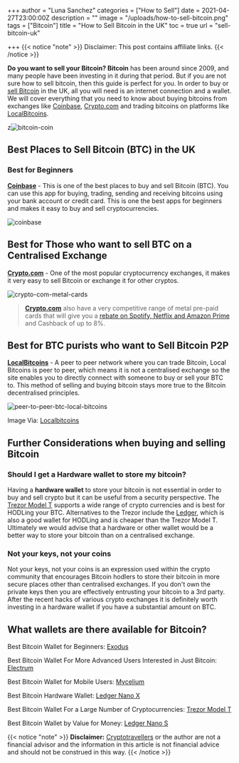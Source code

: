 +++
author = "Luna Sanchez"
categories = ["How to Sell"]
date = 2021-04-27T23:00:00Z
description = ""
image = "/uploads/how-to-sell-bitcoin.png"
tags = ["Bitcoin"]
title = "How to Sell Bitcoin in the UK"
toc = true
url = "sell-bitcoin-uk"

+++
{{< notice "note" >}} Disclaimer: This post contains affiliate links.  {{< /notice >}}

**Do you want to sell your Bitcoin? Bitcoin** has been around since 2009, and many people have been investing in it during that period. But if you are not sure how to sell bitcoin, then this guide is perfect for you. In order to buy or [sell Bitcoin](/sell-bitcoin-uk) in the UK, all you will need is an internet connection and a wallet. We will cover everything that you need to know about buying bitcoins from exchanges like [Coinbase](/link/coinbase), [Crypto.com](/link/sign-up-crypto-dot-com) and trading bitcoins on platforms like [LocalBitcoins](/link/local-bitcoins).

z![bitcoin-coin](https://i.pinimg.com/originals/6f/3f/6f/6f3f6f671839f72561c6e8686a8ebcbc.jpg)

## Best Places to Sell Bitcoin (BTC) in the UK

### Best for Beginners

[**Coinbase**](/link/coinbase) - This is one of the best places to buy and sell Bitcoin (BTC). You can use this app for buying, trading, sending and receiving bitcoins using your bank account or credit card.  This is one the best apps for beginners and makes it easy to buy and sell cryptocurrencies.

![coinbase](/uploads/coinbase-pro-exchange.png)

## Best for Those who want to sell BTC on a Centralised Exchange

[**Crypto.com**](/link/sign-up-crypto-dot-com) - One of the most popular cryptocurrency exchanges, it makes it very easy to sell Bitcoin or exchange it for other cryptos.

![crypto-com-metal-cards](/uploads/crypto-com-card.png)

> [**Crypto.com**](/link/sign-up-crypto-dot-com) also have a very competitive range of metal pre-paid cards that will give you a [rebate on Spotify, Netflix and Amazon Prime](/link/sign-up-crypto-dot-com) and Cashback of up to 8%.

## Best for BTC purists who want to Sell Bitcoin P2P

[**LocalBitcoins**](/link/local-bitcoins) - A peer to peer network where you can trade Bitcoin, Local Bitcoins is peer to peer, which means it is not a centralised exchange so the site enables you to directly connect with someone to buy or sell your BTC to.  This method of selling and buying bitcoin stays more true to the Bitcoin decentralised principles.

![peer-to-peer-btc-local-bitcoins](/uploads/trading-ecf36db38607.png)

Image Via: [Localbitcoins](/link/local-bitcoins)

## Further Considerations when buying and selling Bitcoin

### Should I get a Hardware wallet to store my bitcoin?

Having a **hardware wallet** to store your bitcoin is not essential in order to buy and sell crypto but it can be useful from a security perspective.  The [Trezor Model T](/link/trezor-model-t) supports a wide range of crypto currencies and is best for HODLing your BTC.  Alternatives to the Trezor include the [Ledger](/link/ledger), which is also a good wallet for HODLing and is cheaper than the Trezor Model T.  Ultimately we would advise that a hardware or other wallet would be a better way to store your bitcoin than on a centralised exchange.

### Not your keys, not your coins

Not your keys, not your coins is an expression used within the crypto community that encourages Bitcoin hodlers to store their bitcoin in more secure places other than centralised exchanges.  If you don't own the private keys then you are effectively entrusting your bitcoin to a 3rd party.  After the recent hacks of various crypto exchanges it is definitely worth investing in a hardware wallet if you have a substantial amount on BTC.

## What wallets are there available for Bitcoin?

Best Bitcoin Wallet for Beginners: [Exodus](https://www.exodus.com/)

Best Bitcoin Wallet For More Advanced Users Interested in Just Bitcoin: [Electrum](https://electrum.org/)

Best Bitcoin Wallet for Mobile Users: [Mycelium](https://mycelium.com/)

Best Bitcoin Hardware Wallet: [Ledger Nano X](/link/ledger)

Best Bitcoin Wallet For a Large Number of Cryptocurrencies: [Trezor Model T](/link/trezor-model-t)

Best Bitcoin Wallet by Value for Money: [Ledger Nano S](/link/ledger)

{{< notice "note" >}} **Disclaimer:** [Cryptotravellers](https://cryptotravellers.com) or the author are not a financial advisor and the information in this article is not financial advice and should not be construed in this way. {{< /notice >}}